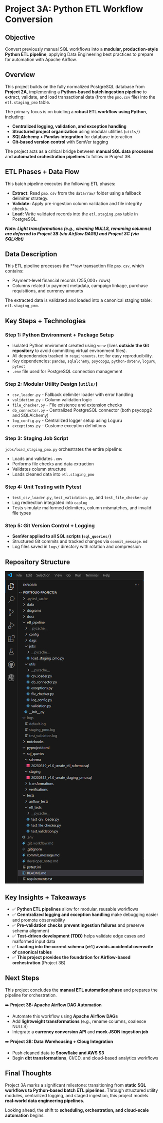 # Project 3A: Python ETL Workflow Conversion

## Objective

Convert previously manual SQL workflows into a **modular, production-style Python ETL pipeline**, applying
Data Engineering best practices to prepare for automation with Apache Airflow.


## Overview

This project builds on the fully normalized PostgreSQL database from **Project 2A**, implementing a **Python-based batch ingestion pipeline** to extract, validate, and load transactional data (from the `pmo.csv` file) into the `etl.staging_pmo` table.

The primary focus is on buidling a **robust ETL workflow using Python**, including:
- **Centralized logging, validation, and exception handling**
- **Structured project organization** using modular utilities (`utils/`)
- **SQLAlchemy + Pandas integration** for database interaction
- **Git-based version control** with SemVer tagging

The project acts as a critical bridge between **manual SQL data processes** and **automated orchestration pipelines**
to follow in Project 3B.


## ETL Phases + Data Flow

This batch pipeline executes the following ETL phases:
- **Extract:** Read `pmo.csv` from the `data/raw/` folder using a fallback delimiter strategy.
- **Validate:** Apply pre-ingestion column validation and file integrity checks.
- **Load:** Write validated records into the `etl.staging.pmo` table in PostgreSQL.

***Note: Light transformations (e.g., cleaning NULLS, renaming columns) are deferred to Project 3B (via Airflow DAGS) and Project 3C (via SQL/dbt)***

## Data Description

This ETL pipeline processes the **raw transaction file `pmo.csv`, which contains:
- Payment-level financial records (255,000+ rows)
- Columns related to payment metadata, campaign linkage, purchase requisitions, and currency amounts

The extracted data is validated and loaded into a canonical staging table: `etl.staging_pmo`.

## Key Steps + Technologies

### Step 1: Python Environment + Package Setup
- Isolated Python enviroment created using `venv` (lives **outside the Git repository** to avoid committing virtual environment files).
- All dependencies tracked in `requirements.txt` for easy reproducibility.
- Key dependencies: `pandas`, `sqlalchemy`, `psycopg2`, `python-dotenv`, `loguru`, `pytest`
- `.env` file used for PostgreSQL connection management

### Step 2: Modular Utility Design (`utils/`)
- `csv_loader.py` - Fallback delimiter loader with error handling
- `validation.py` - Column validation logic
- `file_checker.py` - File existence and extension checks
- `db_connector.py` - Centralized PostgreSQL connector (both psycopg2 and SQLAlchemy)
- `log_config.py` - Centralized logger setup using Loguru
- `exceptions.py` - Custome exception definitions

### Step 3: Staging Job Script
`jobs/load_staging_pmo.py` orchestrates the entire pipeline:
- Loads and validates `.env`
- Performs file checks and data extraction
- Validates column structure
- Loads cleaned data into `etl.staging_pmo`

### Step 4: Unit Testing with Pytest
- `test_csv_loader.py`, `test_validation.py`, and `test_file_checker.py`
- Log redirection integrated into `caplog`
- Tests simulate malformed delimiters, column mismatches, and invalid file types

### Step 5: Git Version Control + Logging
- **SemVer applied to all SQL scripts (`sql_queries/`)**
- Structured Git commits and tracked changes via `commit_message.md`
- Log files saved in `logs/` directory with rotation and compression

## Repository Structure
![Project 3A Git Repository Structure](diagrams/project3a_repo_structure.png)

## Key Insights + Takeaways

- ✅ **Python ETL pipelines** allow for modular, reusable workflows
- ✅ **Cenntralized logging and exception handling** make debugging easier and promote observability
- ✅ **Pre-validation checks prevent ingestion failures** and preserve schema alignment
- ✅ **Test-driven development (TDD)** helps validate edge cases and malformed input data
- ✅ **Loading into the correct schema (`etl`) avoids accidental overwrite of canonical tables**
- ✅ **This project provides the foundation for Airflow-based orchestration** (Project 3B)

## Next Steps
This project concludes the **manual ETL automation phase** and prepares the pipeline for orchestration.

➡️ **Project 3B: Apache Airflow DAG Automation**
- Automate this workflow using **Apache Airflow DAGs**
- Add **lightweight transformations** (e.g., rename columns, coalesce NULLS)
- Integrate a **currency conversion API** and **mock JSON ingestion job**

➡️ **Project 3B: Data Warehousing + Cloug Integration**
- Push cleaned data to **Snowflake and AWS S3**
- Begin **dbt transformations**, CI/CD, and cloud-based analytics workflows

## Final Thoughts
Project 3A marks a significant milestone: transitioning from **static SQL workflows to Python-based batch ETL pipelines**.
Through structured utility modules, centralized logging, and staged ingestion, this project models **real-world data engineering pipelines**.

Looking ahead, the shift to **scheduling, orchestration, and cloud-scale automation** begins.
